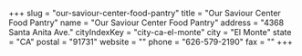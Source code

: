 +++
slug = "our-saviour-center-food-pantry"
title = "Our Saviour Center Food Pantry"
name = "Our Saviour Center Food Pantry"
address = "4368 Santa Anita Ave."
cityIndexKey = "city-ca-el-monte"
city = "El Monte"
state = "CA"
postal = "91731"
website = ""
phone = "626-579-2190"
fax = ""
+++
